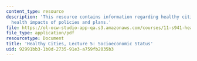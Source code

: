```yaml
---
content_type: resource
description: 'This resource contains information regarding healthy cities: Assessing
  health impacts of policies and plans.'
file: https://ol-ocw-studio-app-qa.s3.amazonaws.com/courses/11-s941-healthy-cities-assessing-health-impacts-of-policies-and-plans-spring-2016/92991bb31b0d273591e3a759fb2035b3_MIT11_S941S16_Lec5.pdf
file_type: application/pdf
resourcetype: Document
title: 'Healthy Cities, Lecture 5: Socioeconomic Status'
uid: 92991bb3-1b0d-2735-91e3-a759fb2035b3
---
```

